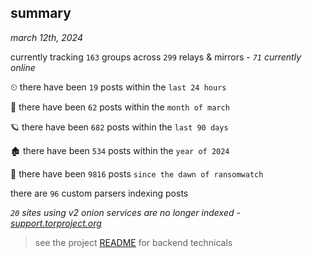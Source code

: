
## summary
_march 12th, 2024_

currently tracking `163` groups across `299` relays & mirrors - _`71` currently online_

⏲ there have been `19` posts within the `last 24 hours`

🦈 there have been `62` posts within the `month of march`

🪐 there have been `682` posts within the `last 90 days`

🏚 there have been `534` posts within the `year of 2024`

🦕 there have been `9816` posts `since the dawn of ransomwatch`

there are `96` custom parsers indexing posts

_`20` sites using v2 onion services are no longer indexed - [support.torproject.org](https://support.torproject.org/onionservices/v2-deprecation/)_

> see the project [README](https://github.com/joshhighet/ransomwatch#ransomwatch--) for backend technicals
